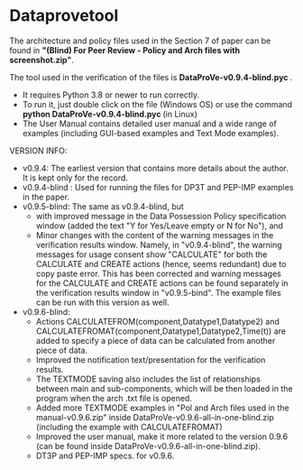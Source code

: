 # Dataprovetool

The architecture and policy files used in the Section 7 of paper can be found in <b>"(Blind) For Peer Review - Policy and Arch files with screenshot.zip"</b>.  

The tool used in the verification of the files is <b>DataProVe-v0.9.4-blind.pyc </b>.   
- It requires Python 3.8 or newer to run correctly. 
- To run it, just double click on the file (Windows OS) or use the command <b>python DataProVe-v0.9.4-blind.pyc </b> (in Linux)
- The User Manual contains detailed user manual and a wide range of examples (including GUI-based examples and Text Mode examples).

VERSION INFO: 
- v0.9.4: The earliest version that contains more details about the author. It is kept only for the record.
- v0.9.4-blind : Used for running the files for DP3T and PEP-IMP examples in the paper.
- v0.9.5-blind:  The same as v0.9.4-blind, but 
    - with improved message in the Data Possession Policy specification window (added the text "Y for Yes/Leave empty or N for No"), and 
    - Minor changes with the content of the warning messages in the verification results window. Namely, in "v0.9.4-blind", the warning messages for usage consent show "CALCULATE" for both the CALCULATE and CREATE actions (hence, seems redundant) due to copy paste error. This has been corrected and warning messages for the CALCULATE and CREATE actions can be found separately in the verification results window in "v0.9.5-bind". The example files can be run with this version as well.      
- v0.9.6-blind:
    - Actions CALCULATEFROM(component,Datatype1,Datatype2) and CALCULATEFROMAT(component,Datatype1,Datatype2,Time(t)) are added to specify a piece of data can be calculated from another piece of data.
    - Improved the notification text/presentation for the verification results.
    - The TEXTMODE saving also includes the list of relationships between main and sub-components, which will be then loaded in the program when the arch .txt file is opened.
    - Added more TEXTMODE examples in "Pol and Arch files used in the manual-v0.9.6.zip" inside DataProVe-v0.9.6-all-in-one-blind.zip (including the example with CALCULATEFROMAT)
    - Improved the user manual, make it more related to the version 0.9.6 (can be found inside DataProVe-v0.9.6-all-in-one-blind.zip).
    - DT3P and PEP-IMP specs. for v0.9.6. 
